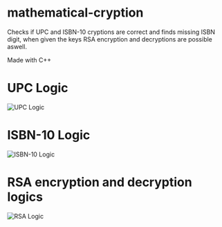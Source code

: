 # mathematical-cryption
 Checks if UPC and ISBN-10 cryptions are correct and finds missing ISBN digit, when given the keys RSA encryption and decryptions are possible aswell.

 Made with C++


# UPC Logic
 ![UPC Logic](/Screenshot%202023-06-20%20220338.png)


# ISBN-10 Logic
 ![ISBN-10 Logic](/Screenshot%202023-06-20%20220705.png)

# RSA encryption and decryption logics
 ![RSA Logic](https://f4n3x6c5.stackpathcdn.com/UploadFile/75a48f/rsa-algorithm-with-C-Sharp2/Images/encrypt%20and%20decrypt.png)


